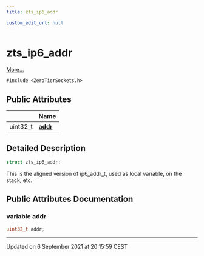 ```yaml
---
title: zts_ip6_addr

custom_edit_url: null
---
```


# zts_ip6_addr



 [More...](#detailed-description)


`#include <ZeroTierSockets.h>`

## Public Attributes

|                | Name           |
| -------------- | -------------- |
| uint32_t | **[addr](/autogen/libzt/classes/structzts__ip6__addr.md#variable-addr)**  |

## Detailed Description

```cpp
struct zts_ip6_addr;
```


This is the aligned version of ip6_addr_t, used as local variable, on the stack, etc. 

## Public Attributes Documentation

### variable addr

```cpp
uint32_t addr;
```


-------------------------------

Updated on  6 September 2021 at 20:15:59 CEST